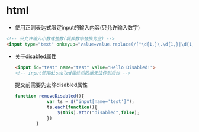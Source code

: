 # html
+ 使用正则表达式限定input的输入内容(只允许输入数字)
```html
<!-- 只允许输入小数或整数(将非数字替换为空) -->
<input type="text" onkeyup="value=value.replace(/[^\d{1,}\.\d{1,}|\d{1,}]/g,'')">
```
+ 关于disabled属性
  ```html
  <input id="test" name="test" value="Hello Disabled!">
  <!-- input使用disabled属性后数据无法传到后台 -->
  ```
  提交前需要先去除disabled属性
  ```js
  function removeDisabled(){
              var ts = $("input[name='test']");
              ts.each(function(){
                  $(this).attr("disabled",false);
              })
          }
  ```
